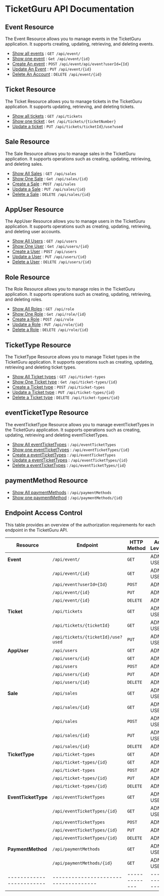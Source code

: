 # TicketGuru API Documentation

## Event Resource

The Event Resource allows you to manage events in the TicketGuru application. It supports creating, updating,
retrieving, and deleting events.

* [Show all events](eventAPI/get.md) : `GET /api/event/`
* [Show one event](eventAPI/getbyID.md) : `Get /api/event/{id}`
* [Create An event](eventAPI/post.md) : `POST /api/event/api/event?userId={Id}`
* [Update An Event](eventAPI/put.md) : `PUT /api/event/{id}`
* [Delete An Account](eventAPI/delete.md) : `DELETE /api/event/{id}`

## Ticket Resource

The Ticket Resource allows you to manage tickets in the TicketGuru application. It supports updating,
retrieving, and deleting tickets.

* [Show all tickets](ticketAPI/get.md) : `GET /api/tickets`
* [Show one ticket](ticketAPI/getbyTicketNumber.md) : `Get /api/tickets/{ticketNumber}`
* [Update a ticket](ticketAPI/put.md) : `PUT /api/tickets/ticketId}/use?used`

## Sale Resource

The Sale Resource allows you to manage sales in the TicketGuru application. It supports operations such as creating, updating, retrieving, and deleting sales.

* [Show All Sales](saleAPI/get.md) : `GET /api/sales`
* [Show One Sale](saleAPI/getbyID.md) : `Get /api/sales/{id}`
* [Create a Sale](saleAPI/post.md) : `POST /api/sales`
* [Update a Sale](saleAPI/put.md) : `PUT /api/sales/{id}`
* [Delete a Sale](saleAPI/delete.md) : `DELETE /api/sales/{id}`

## AppUser Resource

The AppUser Resource allows you to manage users in the TicketGuru application. It supports operations such as creating, updating, retrieving, and deleting user accounts.

* [Show All Users](appuserAPI/get.md) : `GET /api/users`
* [Show One User](appuserAPI/getbyID.md) : `Get /api/users/{id}`
* [Create a User](appuserAPI/post.md) : `POST /api/users`
* [Update a User](appuserAPI/put.md) : `PUT /api/users/{id}`
* [Delete a User](appuserAPI/delete.md) : `DELETE /api/users/{id}`

## Role Resource

The Role Resource allows you to manage roles in the TicketGuru application. It supports operations such as creating, updating, retrieving, and deleting roles.

* [Show All Roles](roleAPI/getall.md) : `GET /api/role`
* [Show One Role](roleAPI/getbyID.md) : `Get /api/role/{id}`
* [Create a Role](roleAPI/post.md) : `POST /api/role`
* [Update a Role](roleAPI/put.md) : `PUT /api/role/{id}`
* [Delete a Role](roleAPI/delete.md) : `DELETE /api/role/{id}`


## TicketType Resource

The TicketType Resource allows you to manage Ticket types in the TicketGuru application. It supports operations such as creating, updating, retrieving and deleting ticket types.

* [Show All Ticket types](ticketTypeAPI/get.md) : `GET /api/ticket-types`
* [Show One Ticket type](ticketTypeAPI/getbyID.md) : `Get /api/ticket-types/{id}`
* [Create a Ticket type](ticketTypeAPI/post.md) : `POST /api/ticket-types`
* [Update a Ticket type](ticketTypeAPI/put.md) : `PUT /api/ticket-types/{id}`
* [Delete a Ticket type](ticketTypeAPI/delete.md) : `DELETE /api/ticket-types/{id}`

## eventTicketType Resource

The eventTicketType Resource allows you to manage eventTicketTypes in the TicketGuru application. It supports operations such as creating, updating, retrieving and deleting eventTicketTypes.

* [Show All eventTicketTypes](EventTicketTypeAPI/get.md) : `/api/eventTicketTypes`
* [Show one eventTicketTypes](EventTicketTypeAPI/getbyid.md) : `/api/eventTicketTypes/{id}`
* [Create a eventTicketTypes](EventTicketTypeAPI/post.md) : `/api/eventTicketTypes`
* [Update a eventTicketTypes](EventTicketTypeAPI/put.md) : `/api/eventTicketTypes/{id}`
* [Delete a eventTicketTypes](EventTicketTypeAPI/delete.md) : `/api/eventTicketTypes/{id}`

## paymentMethod Resource

* [Show All paymentMethods](PaymentMethodAPI/get.md) : `/api/paymentMethods`
* [Show one paymentMethod](PaymentMethodAPI/getbyid.md) : `/api/paymentMethods/{id}`


## Endpoint Access Control

This table provides an overview of the authorization requirements for each endpoint in the TicketGuru API.

| Resource               | Endpoint                            | HTTP Method | Access Level/Role |
|------------------------|------------------------------------|-------------|--------------------|
| **Event**              | `/api/event/`                      | `GET`       |    ADMIN, USER     |
|                        | `/api/event/{id}`                  | `GET`       |    ADMIN, USER     |
|                        | `/api/event?userId={Id}`           | `POST`      |    ADMIN           |
|                        | `/api/event/{id}`                  | `PUT`       |    ADMIN           |
|                        | `/api/event/{id}`                  | `DELETE`    |    ADMIN           |
| **Ticket**             | `/api/tickets`                     | `GET`       |    ADMIN, USER     |
|                        | `/api/tickets/{ticketId}`          | `GET`       |    ADMIN, USER     |
|                        | `/api/tickets/{ticketId}/use?used` | `PUT`       |    ADMIN, USER     |
| **AppUser**            | `/api/users`                       | `GET`       |    ADMIN           |
|                        | `/api/users/{id}`                  | `GET`       |    ADMIN           |
|                        | `/api/users`                       | `POST`      |    ADMIN           |
|                        | `/api/users/{id}`                  | `PUT`       |    ADMIN           |
|                        | `/api/users/{id}`                  | `DELETE`    |    ADMIN           |
| **Sale**               | `/api/sales`                       | `GET`       |    ADMIN, USER     |
|                        | `/api/sales/{id}`                  | `GET`       |    ADMIN, USER     |
|                        | `/api/sales`                       | `POST`      |    ADMIN, USER     |
|                        | `/api/sales/{id}`                  | `PUT`       |    ADMIN, USER     |
|                        | `/api/sales/{id}`                  | `DELETE`    |    ADMIN           |
| **TicketType**         | `/api/ticket-types`                | `GET`       |    ADMIN           |
|                        | `/api/ticket-types/{id}`           | `GET`       |    ADMIN           |
|                        | `/api/ticket-types`                | `POST`      |    ADMIN           |
|                        | `/api/ticket-types/{id}`           | `PUT`       |    ADMIN           |
|                        | `/api/ticket-types/{id}`           | `DELETE`    |    ADMIN           |
| **EventTicketType**    | `/api/eventTicketTypes`            | `GET`       |    ADMIN, USER     |
|                        | `/api/eventTicketTypes/{id}`       | `GET`       |    ADMIN, USER     |
|                        | `/api/eventTicketTypes`            | `POST`      |    ADMIN           |
|                        | `/api/eventTicketTypes/{id}`       | `PUT`       |    ADMIN           |
|                        | `/api/eventTicketTypes/{id}`       | `DELETE`    |    ADMIN           |
| **PaymentMethod**      | `/api/paymentMethods`              | `GET`       |    ADMIN, USER     |
|                        | `/api/paymentMethods/{id}`         | `GET`       |    ADMIN, USER     |
|------------------------|------------------------------------|-------------|--------------------|